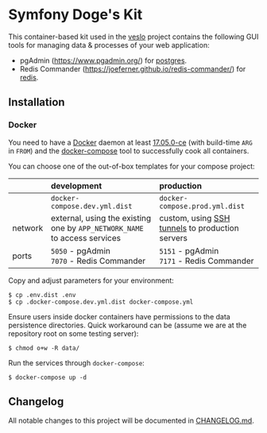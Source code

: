 
# Symfony Doge's Kit

This container-based kit used in the [veslo](https://github.com/symfony-doge/veslo) project contains the following GUI tools
for managing data & processes of your web application:

- pgAdmin (https://www.pgadmin.org/) for [postgres](https://hub.docker.com/_/postgres).
- Redis Commander (https://joeferner.github.io/redis-commander/) for [redis](https://hub.docker.com/_/redis/).

## Installation

### Docker

You need to have a [Docker](https://docs.docker.com/install) daemon at least [17.05.0-ce](https://docs.docker.com/engine/release-notes/#17050-ce)
(with build-time `ARG` in `FROM`) and the [docker-compose](https://docs.docker.com/compose) tool to successfully cook all containers.

You can choose one of the out-of-box templates for your compose project:

|         | development     | production    |
| :------ | :------ | :------ |
|         | `docker-compose.dev.yml.dist` | `docker-compose.prod.yml.dist` |
| network | external, using the existing one by `APP_NETWORK_NAME` to access services | custom, using [SSH tunnels](https://github.com/symfony-doge/docker-ssh-tunnel) to production servers       |
| ports   | `5050` - pgAdmin<br />`7070` - Redis Commander | `5151` - pgAdmin<br />`7171` - Redis Commander |

Copy and adjust parameters for your environment: 

```
$ cp .env.dist .env
$ cp .docker-compose.dev.yml.dist docker-compose.yml
```

Ensure users inside docker containers have permissions to the data persistence directories.
Quick workaround can be (assume we are at the repository root on some testing server):

```
$ chmod o+w -R data/
```

Run the services through `docker-compose`:

```
$ docker-compose up -d
```

## Changelog
All notable changes to this project will be documented in [CHANGELOG.md](CHANGELOG.md).